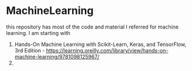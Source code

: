 # MachineLearning
this repository has most of the code and material I referred for machine learning.
I am starting with 
  1. Hands-On Machine Learning with Scikit-Learn, Keras, and TensorFlow, 3rd Edition - https://learning.oreilly.com/library/view/hands-on-machine-learning/9781098125967/
  2. 
